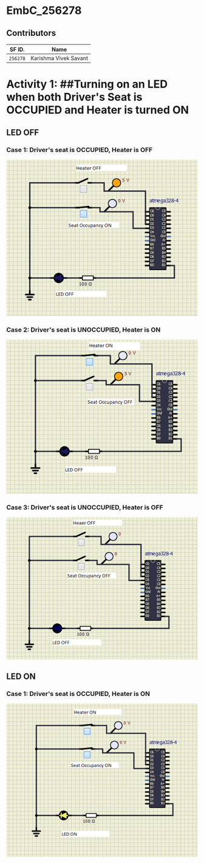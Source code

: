 # EmbC_256278

## Contributors 

SF ID. |  Name   |     
-------|---------|
`256278` | Karishma Vivek Savant  |

# Activity 1: ##Turning on an LED when both Driver's Seat is OCCUPIED and Heater is turned ON
## LED OFF 
### Case 1: Driver's seat is OCCUPIED, Heater is OFF
![OFF](simulation/Capture2.png)
### Case 2: Driver's seat is UNOCCUPIED, Heater is ON
![OFF](simulation/Capture1.png)
### Case 3: Driver's seat is UNOCCUPIED, Heater is OFF
![OFF](simulation/Capture4.png)
## LED ON 
### Case 1: Driver's seat is OCCUPIED, Heater is ON
![ON](simulation/Capture3.png)


